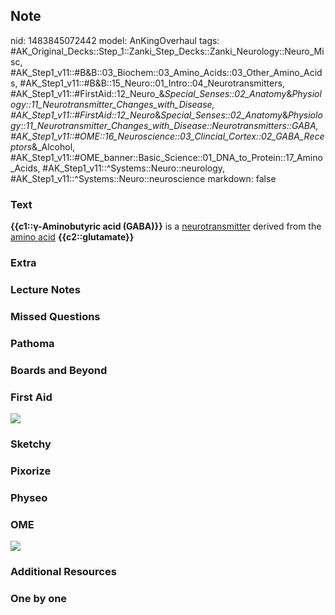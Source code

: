 ## Note
nid: 1483845072442
model: AnKingOverhaul
tags: #AK_Original_Decks::Step_1::Zanki_Step_Decks::Zanki_Neurology::Neuro_Misc, #AK_Step1_v11::#B&B::03_Biochem::03_Amino_Acids::03_Other_Amino_Acids, #AK_Step1_v11::#B&B::15_Neuro::01_Intro::04_Neurotransmitters, #AK_Step1_v11::#FirstAid::12_Neuro_&_Special_Senses::02_Anatomy_&_Physiology::11_Neurotransmitter_Changes_with_Disease, #AK_Step1_v11::#FirstAid::12_Neuro_&_Special_Senses::02_Anatomy_&_Physiology::11_Neurotransmitter_Changes_with_Disease::Neurotransmitters::GABA, #AK_Step1_v11::#OME::16_Neuroscience::03_Clincial_Cortex::02_GABA_Receptors_&_Alcohol, #AK_Step1_v11::#OME_banner::Basic_Science::01_DNA_to_Protein::17_Amino_Acids, #AK_Step1_v11::^Systems::Neuro::neurology, #AK_Step1_v11::^Systems::Neuro::neuroscience
markdown: false

### Text
<div>
  <b>{{c1::γ-Aminobutyric acid (GABA)}}</b> is a
  <u>neurotransmitter</u> derived from the <u>amino acid</u>
  <b>{{c2::glutamate}}</b>
</div>

### Extra


### Lecture Notes


### Missed Questions


### Pathoma


### Boards and Beyond


### First Aid
<img src="tmpOOKxcD.png">

### Sketchy


### Pixorize


### Physeo


### OME
<div class="ome-widget">
  <a href=
  "https://onlinemeded.org/spa/dna-to-protein/amino-acids/acquire?ref=anki">
  <img src="_OME_AnkiFlashcards_Lesson_3.png"></a>
</div>

### Additional Resources


### One by one

